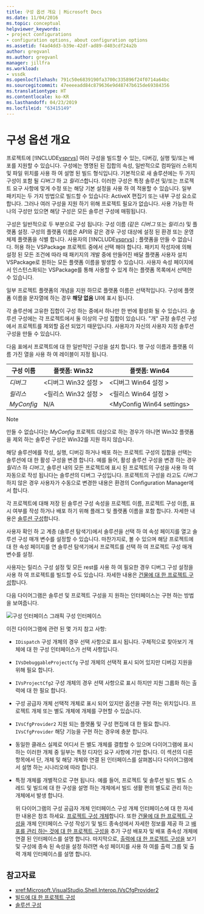 ```yaml
---
title: 구성 옵션 개요 | Microsoft Docs
ms.date: 11/04/2016
ms.topic: conceptual
helpviewer_keywords:
- project configurations
- configuration options, about configuration options
ms.assetid: f4ad4dd3-b39e-42df-ad89-d403cdf24a2b
author: gregvanl
ms.author: gregvanl
manager: jillfra
ms.workload:
- vssdk
ms.openlocfilehash: 791c50e6839190fa3700c335896f24f0714a64bc
ms.sourcegitcommit: 47eeeeadd84c879636e9d48747b615de69384356
ms.translationtype: HT
ms.contentlocale: ko-KR
ms.lasthandoff: 04/23/2019
ms.locfileid: "63415149"
---
```

# <a name="configuration-options-overview"></a>구성 옵션 개요
프로젝트에 [!INCLUDE[vsprvs](../../code-quality/includes/vsprvs_md.md)] 여러 구성을 빌드할 수 있는, 디버깅, 실행 및/또는 배포를 지원할 수 있습니다. 구성에는 명명된 된 집합의 속성, 일반적으로 컴파일러 스위치 및 파일 위치를 사용 하 여 설명 된 빌드 형식입니다. 기본적으로 새 솔루션에는 두 가지 구성이 포함 될 *디버그* 하 고 *릴리스*합니다. 이러한 구성은 특정 솔루션 및/또는 프로젝트 요구 사항에 맞게 수정 또는 해당 기본 설정을 사용 하 여 적용할 수 있습니다. 일부 패키지는 두 가지 방법으로 빌드할 수 있습니다: ActiveX 편집기 또는 내부 구성 요소로 합니다. 그러나 여러 구성을 지원 하기 위해 프로젝트 필요가 없습니다. 사용 가능한 하나의 구성만 있으면 해당 구성은 모든 솔루션 구성에 매핑됩니다.

 구성은 일반적으로 두 부분으로 구성 됩니다: 구성 이름 (같은 *디버그* 또는 *릴리스*) 및 플랫폼 설정. 구성의 플랫폼 이름은 API와 같은 경우 구성 대상에 설정 된 환경 또는 운영 체제 플랫폼을 식별 합니다. 사용자의 [!INCLUDE[vsprvs](../../code-quality/includes/vsprvs_md.md)] ; 플랫폼을 만들 수 없습니다. 허용 하는 VSPackage 프로젝트 중에서 선택 해야 합니다. 패키지 작성자에 의해 설정 된 모든 조건에 따라 때 패키지의 개발 중에 만들어진 배달 플랫폼 사용자 설치 VSPackage로 원하는 모든 플랫폼 이름을 발생할 수 있습니다. 사용자 속성 페이지에서 인스턴스화되는 VSPackage를 통해 사용할 수 있게 하는 플랫폼 목록에서 선택한 수 있습니다.

 일부 프로젝트 플랫폼의 개념을 지원 하므로 플랫폼 이름은 선택적입니다. 구성에 플랫폼 이름을 문자열에 하는 경우 **해당 없음** UI에 표시 됩니다.

 각 솔루션에 고유한 집합이 구성 하는 중에서 하나만 한 번에 활성화 될 수 있습니다. 솔루션 구성에는 각 프로젝트에서 둘 이상의 구성 집합이 있습니다. "개" 규정 솔루션 구성에서 프로젝트를 제외할 옵션 되었기 때문입니다. 사용자가 자신의 사용자 지정 솔루션 구성을 만들 수 있습니다.

 다음 표에서 프로젝트에 대 한 일반적인 구성을 설치 합니다. 행 구성 이름과 플랫폼 이름 가진 열을 사용 하 여 레이블이 지정 됩니다.

|구성 이름|플랫폼: Win32|플랫폼: Win64|
|------------------------|----------------------|----------------------|
|*디버그*|\<디버그 Win32 설정 >|\<디버그 Win64 설정 >|
|*릴리스*|\<릴리스 Win32 설정 >|\<릴리스 Win64 설정 >|
|*MyConfig*|N/A|\<MyConfig Win64 settings>|

> [!NOTE]
> 만들 수 없습니다는 *MyConfig* 프로젝트 대상으로 하는 경우가 아니면 Win32 플랫폼을 제외 하는 솔루션 구성은 Win32를 지원 하지 않습니다.

 해당 솔루션에를 작성, 실행, 디버깅 하거나 배포 하는 프로젝트 구성의 집합을 선택는 솔루션에 대 한 활성 구성을 변경 합니다. 예를 들어, 활성 솔루션 구성을 변경 하는 경우 *릴리스* 하 *디버그*, 솔루션 내의 모든 프로젝트에 표시 된 프로젝트의 구성을 사용 하 여 자동으로 작성 됩니다는 솔루션의 디버그 구성입니다. 프로젝트의 구성을 라고도 *디버그* 하지 않은 경우 사용자가 수동으로 변경한 내용은 환경의 Configuration Manager에서 합니다.

 각 프로젝트에 대해 저장 된 솔루션 구성 속성을 프로젝트 이름, 프로젝트 구성 이름, 표시 여부를 작성 하거나 배포 하기 위해 플래그 및 플랫폼 이름을 포함 합니다. 자세한 내용은 [솔루션 구성](../../extensibility/internals/solution-configuration.md)합니다.

 사용자 확인 하 고 계층 (솔루션 탐색기)에서 솔루션을 선택 하 여 속성 페이지를 열고 솔루션 구성 매개 변수를 설정할 수 있습니다. 마찬가지로, 볼 수 있으며 해당 프로젝트에 대 한 속성 페이지를 연 솔루션 탐색기에서 프로젝트를 선택 하 여 프로젝트 구성 매개 변수를 설정.

 사용자는 릴리스 구성 설정 및 모든 rest를 사용 하 여 필요한 경우 디버그 구성 설정을 사용 하 여 프로젝트를 빌드할 수도 있습니다. 자세한 내용은 [건물에 대 한 프로젝트 구성](../../extensibility/internals/project-configuration-for-building.md)합니다.

 다음 다이어그램은 솔루션 및 프로젝트 구성을 지 원하는 인터페이스는 구현 하는 방법을 보여줍니다.

 ![구성 인터페이스 그래픽](../../extensibility/internals/media/vsconfiginterfaces.gif "vsConfigInterfaces") 구성 인터페이스

 이전 다이어그램에 관련 된 몇 가지 참고 사항:

- `IDispatch` 구성 개체의 경우 선택 사항으로 표시 됩니다. 구체적으로 찾아보기 개체에 대 한 구성 인터페이스가 선택 사항입니다.

- `IVsDebuggableProjectCfg` 구성 개체의 선택적 표시 되어 있지만 디버깅 지원을 위해 필요 합니다.

- `IVsProjectCfg2` 구성 개체의 경우 선택 사항으로 표시 하지만 지원 그룹화 하는 출력에 대 한 필요 합니다.

- 구성 공급자 개체 선택적 개체로 표시 되어 있지만 옵션을 구현 하는 위치입니다. 프로젝트 개체 또는 별도 개체에 개체를 구현할 수 있습니다.

- `IVsCfgProvider2` 지원 되는 플랫폼 및 구성 편집에 대 한 필요 합니다. `IVsCfgProvider` 해당 기능을 구현 하는 경우에 충분 합니다.

- 동일한 클래스 실제로 어디서 든 별도 개체를 결합할 수 있으며 다이어그램에 표시 하는 이러한 개체 중 일부는 특정 디자인 요구 사항에 기반 합니다. 이 섹션의 다른 항목에서 단, 개체 및 해당 개체와 연결 된 인터페이스를 살펴봅니다 다이어그램에서 설명 하는 시나리오에 따라 합니다.

- 특정 개체를 개별적으로 구현 됩니다. 예를 들어, 프로젝트 및 솔루션 빌드 별도 스레드 및 빌드에 대 한 구성을 설명 하는 개체에서 빌드 생활 편의 별도로 관리 하는 개체에서 발생 합니다.

  위 다이어그램의 구성 공급자 개체 인터페이스 구성 개체 인터페이스에 대 한 자세한 내용은 참조 하세요. [프로젝트 구성 개체](../../extensibility/internals/project-configuration-object.md)합니다. 또한 [건물에 대 한 프로젝트 구성을](../../extensibility/internals/project-configuration-for-building.md) 개체 인터페이스 구성 작성기 및 빌드 종속성에서 자세한 정보를 제공 하 고 [배포를 관리 하는 것에 대 한 프로젝트 구성을](../../extensibility/internals/project-configuration-for-managing-deployment.md) 추가 구성 배포자 및 배포 종속성 개체에 연결 된 인터페이스를 설명 합니다. 마지막으로, [출력에 대 한 프로젝트 구성을](../../extensibility/internals/project-configuration-for-output.md) 보기 및 구성에 종속 된 속성을 설정 하려면 속성 페이지를 사용 하 여를 출력 그룹 및 출력 개체 인터페이스를 설명 합니다.

## <a name="see-also"></a>참고자료
- <xref:Microsoft.VisualStudio.Shell.Interop.IVsCfgProvider2>
- [빌드에 대 한 프로젝트 구성](../../extensibility/internals/project-configuration-for-building.md)
- [솔루션 구성](../../extensibility/internals/solution-configuration.md)